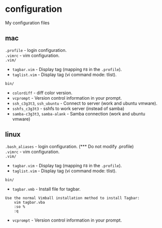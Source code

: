 configuration
=============

My configuration files


mac
---
`.profile` - login configuration.  
`.vimrc` - vim configuration.  
`.vim/`  
* `tagbar.vim` - Display tag (mapping `F8` in the `.profile`).
* `taglist.vim` - Display tag (vi command mode: tlist).  

`bin/`  
* `colordiff` - diff color version.
* `vcprompt` - Version control information in your prompt.
* `ssh_c3g3t3`, `ssh_ubuntu` - Connect to server (work and ubuntu vmware).
* `sshfs_c3g3t3` - sshfs to work server (instead of samba)
* `samba-c3g3t3`, `samba-alank` - Samba connection (work and ubuntu vmware)


linux
----
`.bash_aliases` - login configuration. (*** Do not modify .profile)  
`.vimrc` - vim configuration.  
`.vim/`  
* `tagbar.vim` - Display tag (mapping `F8` in the `.profile`).
* `taglist.vim` - Display tag (vi command mode: tlist).  

`bin/`  
* `tagbar.vmb` - Install file for tagbar.

```
Use the normal Vimball installation method to install Tagbar:
    vim tagbar.vba
    :so %
    :q
```

* `vcprompt` - Version control information in your prompt.
